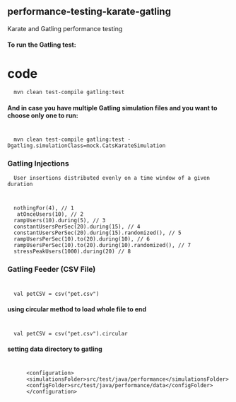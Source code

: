 ## performance-testing-karate-gatling
Karate and Gatling performance testing


#### To run the Gatling test:
# code 
      mvn clean test-compile gatling:test

#### And in case you have multiple Gatling simulation files and you want to choose only one to run:

# 
      mvn clean test-compile gatling:test -Dgatling.simulationClass=mock.CatsKarateSimulation

### Gatling Injections
      User insertions distributed evenly on a time window of a given duration
# 
      nothingFor(4), // 1
       atOnceUsers(10), // 2
      rampUsers(10).during(5), // 3
      constantUsersPerSec(20).during(15), // 4
      constantUsersPerSec(20).during(15).randomized(), // 5
      rampUsersPerSec(10).to(20).during(10), // 6
      rampUsersPerSec(10).to(20).during(10).randomized(), // 7
      stressPeakUsers(1000).during(20) // 8

### Gatling Feeder (CSV File)

#      
      val petCSV = csv("pet.csv")
#### using circular method to load whole file to end
#     
      val petCSV = csv("pet.csv").circular

#### setting data directory to gatling
#
          <configuration>
          <simulationsFolder>src/test/java/performance</simulationsFolder>
          <configFolder>src/test/java/performance/data</configFolder>
          </configuration>    



